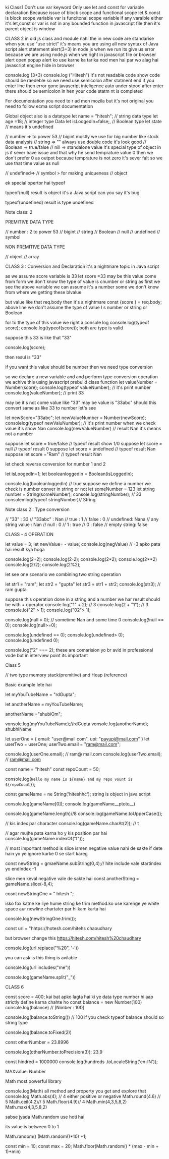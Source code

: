 ki
Class1
Don't use var keyword
Only use let and const for variable declaration
Because issue of block scope and functional scope
let & const is block scope variable 
var is funcitonal scope variable
if any varaible either it's let,const or var is not in any bounded function in javascript file then it's parent object is window



CLASS 2
in old js class and module nahi the 
in new code are standarise 
when you use "use strict" it's means you are using all new syntax of Java script 
alert statement  alert(3+3)
in node js when we run its give us error because we are using node.js 
when we right in javascript file or browser alert open popup 
alert ko use karne ka tarika nod men hai par wo alag hai 
javascript engine hide in browser

console.log (3+3) console.log ("Hitesh")
it's not readable code show code should be raedeble so we need use semicolon after statment end 
if you enter line then error gone javascript inteligence auto under stood after enter there should be semicolon in hen your code statm nt is completed 

For documentation you need to r ad men mozila  but it's not original you need to follow ecma script documentation

Global object also is a datatype 
let name = "hitesh"; // string data type
let age =18; // integer type Data
let isLoogedIn=false;, // Boolean type 
let state  // means it's undefined 

// number => to power 53
// bigint  mostly we use for big number like stock data analysis 
// string => "" always use double code it's look good 
// Boolean => true/false
// nill => standalone value  it's special type of object in js 
if sever have issue and that why he send temprature value 0 then we don't prefer 0 as outpot because temprature is not zero it's sever falt so we use that time value as null

// undefined=> 
// symbol > for making uniqueness 
// object 

ek special opertor hai typeof

typeof(null)
result is object it's a Java script can you say it's bug

typeof(undefined) result is type undefined 

Note class: 2

PREMITIVE DATA TYPE

// number : 2 to power 53
// bigint
// string
// Boolean
// null
// undefined 
// symbol

NON PREMITIVE DATA TYPE 

// object
// array


CLASS 3 : Conversion and Declaration  it's a nightmare topic in Java script 

as we assume score variable is 33
let score =33
may be this value come from form we don't know the type of value is cnumber or string as first we see the above variable we can assume it's a number some we don't know from where we getting these blvalue 

but value like that req.body then it's a nightmare 
const {score } = req.body;
above line we don't assume the type of value I s number or string or Boolean 

for to the type of this value we right a console log
console.log(typeof score);
console.log(typeof(score));
both are type is valid

suppose this 33 is like that "33"

console.log(score);

then resul is "33"

if you want this value should be number then we need type conversion 

so we declare a new variable and and perform type conversion operation we achive this using javascript prebuild class function 
let valueNumber = Number(score);
console.log(typeof valueNumber); // it's print number
console.log(valueNumber); // print 33

may be it's not come value like "33" may be value is "33abc" should this convert same as like 33 to number let's 
see 

let newScore="33abc";
let newValueNumber = Number(newScore);
consolelog(typeof newValuNumber); // it's print number 
when we check value it's show Nan
console.log(newValueNumber) // result Nan it's means not a number

suppose let score = true/false // typeof result show 1/0
suppose let score = null // typeof result 0
suppose let score = undefined // typeof result Nan
suppose let score ="Ram" // typeof result Nan

let check reverse conversion for number 1 and 2 

let isLoogedIn=1;
let booleanloggedIn = Boolean(isLoggedIn);

console.log(booleanloggedIn) // true 
 suppose we define a number we check is number conver in string or not 
let someNumber = 123
let string number = String(someNumber);
console.log(stringNumber); // 33
consolemlog(typeof stringNumber)// String


Note class 2 : Type conversion 

// "33" : 33 
// "33abc" : Nan
// true : 1
// false : 0
// undefined: Nana
// any string value : Nan
// null : 0
// 1 : true
// 0 : false
// empty string: false


CLASS - 4 OPERATION 

let value = 3;
let newValue= - value;
console.log(negValue) // -3
apko pata hai result kya hoga 

console.log(2+2);
console.log(2-2);
console.log(2*2);
console.log(2**2)
console.log(2/2);
console.log(2%2);


let see one scenario we combining two string operation 

let str1 = "ram";
let str2 = "gupta"
let str3 = str1 + str2;
console.log(str3); // ram gupta 


suppose this operation done in a string and a number we har result should be with + operator 
console.log("1" + 2); // 3 
console.log(2 + "1"); // 3
console.lo("2" > 1); 
console.log("02"> 1);

console.log(null > 0); // sometime Nan and some time 0 
console.log(!null == 0);
console.log(null>=0);


console.log(undefined  == 0);
console.log(undefined> 0);
console.log(undefined 0);


console.log("2" === 2);
these are comarision yo br avid in professional  vode but in interview  point its important 

Class 5

// two type memory stack(premitive) and Heap (reference)

Basic example lete hai

let myYouTubeName = "rdGupta";

let anotherName = myYouTubeName;

anotherName ="shubiOm";

vonsole.log(myYouTubeName);//rdGupta
vonsole.log(anotherName); shubhiName

let userOne = {
    email: "user@mail com",
    upi: "payupi@mail.com"
}
let userTwo = userOne;
userTwo.email = "ram@mail.com";

console.log(userOne.email); // ram@ mail.com
console.log(userTwo.email); // ram@mail.com



const name = "hitesh"
const repoCount = 50;

console.log(`Hello my name is ${name} and my repo vount is ${repoCount}`);

const gameName = ne String('hiteshhc');
string is object in java script 

 console.log(gameName[0]);
 console.log(gameName__ptoto__)

console.log(gameName.length)//8
console.log(gameName.toUpperCase());

// kis  index par character 
console.log(gameName.charAt(2)); // t

// agar mujhe pata karna ho y kis position par hai 
console.log(gameName.indexOf("t"));

// most important method is slice ismen negative value nahi de sakte if dete hain yo ye ignore karke 0 se start kareg

const newString = gmaeName.subString(0,4);// hite include vale startindex yo endIndex -1


slice men keval negative vale de sakte hai 
const anotherString = gameName.slice(-8,4);


cosnt newStringOne = "  hitesh ";

isko fox katne ke liye hume string ke trim method.ko use karenge ye white space aur newline chartater par hi kam karta hai

console.log(newStringOne.trim());

const url = "hhtps://hotesh.com/hitehs chaoudhary

but browser change this https://hitesh.com/hitesh%20chaudhary

console.log(url.replace("%20", '-'))

you can ask is this thing is avilable

console.log(url includes("me"))

console.log(gameName.split("_"))

CLASS 6

const score = 400;
kai bat apko lagta hai ki ye data type number hi aap strictly define karna chahte ho 
const balance = new Number(100)
console.log(balance) // [Nimber : 100] 

console.log(balance.toString())
// 100 if you check typeof balance should so string type

console.log(balance.toFixed(2))

const otherNumber = 23.8996

console.log(otherNumber.toPrecision(3)); 23.9

const hindred = 1000000
console.log(hundreds .toLocaleString('en-IN'));


MAXvalue: Number

Math  most powerful  library

console.log(Math) all method and property you get and explore that 
console.log
Math.abs(4); //  4 either positive or negative
Math.round(4.6) // 5
Math.ceil(4.2)// 5
Math.floor(4.9)// 4
Math.min(4,3,5,8,2)
Math.max(4,3,5,8,2)

sabse jyada Math.random use hoti hai

its value is between 0 to 1

Math.random() 
(Math.random()*10) +1;

const min = 10;
const max = 20;
Math.floor(Math.random() * (max - min + 1)+min)


